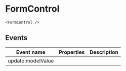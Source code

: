 # FormControl

```vue live
<FormControl />
```

## Events

| Event name        | Properties | Description |
| ----------------- | ---------- | ----------- |
| update:modelValue |            |
